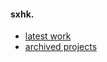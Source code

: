 #### sxhk.

- [latest work](https://github.com/sxhk0)
- [archived projects](https://github.com/sxhkarchive)
